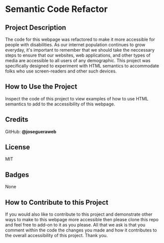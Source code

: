# **Semantic Code Refactor**
 
## **Project Description**

The code for this webpage was refactored to make it more accessible for people with disabilities. As our internet population continues to grow everyday, it's important to remember that we should take the neccessary steps to ensure that our websites, web applications, and other types of media are accessible to all users of any demographic. This project was specifically designed to experiment with HTML semantics to accommodate folks who use screen-readers and other such devices. 

## **How to Use the Project**

Inspect the code of this project to view examples of how to use HTML semantics to add to the accessibility of this webpage. 

## **Credits**

GitHub: **@josegueraweb**

## **License**

MIT

## **Badges**

None

## **How to Contribute to this Project**

If you would also like to contribute to this project and demonstrate other ways to make to this webpage more accessible then please clone this repo and feel free to add-on to it as you please. All that we ask is that you comment within the code the changes you made and how it contributes to the overall accessibility of this project. Thank you. 

